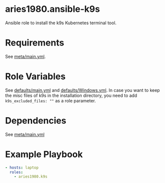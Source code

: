 # aries1980.ansible-k9s

Ansible role to install the k9s Kubernetes terminal tool.


# Requirements

See [meta/main.yml](meta/main.yml).


# Role Variables

See [defaults/main.yml](defaults/main.yml) and [defaults/Windows.yml](defaults/Windows.yml).
In case you want to keep the misc files of k9s in the installation directory, you need to add
`k9s_excluded_files: ""` as a role parameter.


# Dependencies

See [meta/main.yml](meta/main.yml)


# Example Playbook

```yml
- hosts: laptop
  roles:
    - aries1980.k9s
```
